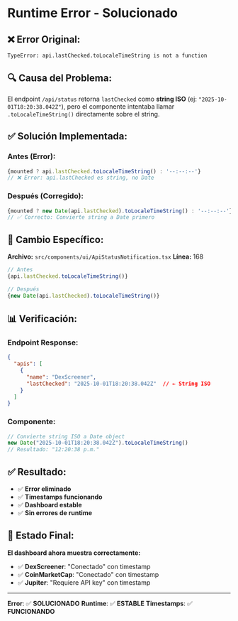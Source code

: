 # Runtime Error - Solucionado

## ❌ **Error Original:**
```
TypeError: api.lastChecked.toLocaleTimeString is not a function
```

## 🔍 **Causa del Problema:**
El endpoint `/api/status` retorna `lastChecked` como **string ISO** (ej: `"2025-10-01T18:20:38.042Z"`), pero el componente intentaba llamar `.toLocaleTimeString()` directamente sobre el string.

## ✅ **Solución Implementada:**

### **Antes (Error):**
```typescript
{mounted ? api.lastChecked.toLocaleTimeString() : '--:--:--'}
// ❌ Error: api.lastChecked es string, no Date
```

### **Después (Corregido):**
```typescript
{mounted ? new Date(api.lastChecked).toLocaleTimeString() : '--:--:--'}
// ✅ Correcto: Convierte string a Date primero
```

## 🔧 **Cambio Específico:**

**Archivo:** `src/components/ui/ApiStatusNotification.tsx`
**Línea:** 168

```typescript
// Antes
{api.lastChecked.toLocaleTimeString()}

// Después  
{new Date(api.lastChecked).toLocaleTimeString()}
```

## 📊 **Verificación:**

### **Endpoint Response:**
```json
{
  "apis": [
    {
      "name": "DexScreener",
      "lastChecked": "2025-10-01T18:20:38.042Z"  // ← String ISO
    }
  ]
}
```

### **Componente:**
```typescript
// Convierte string ISO a Date object
new Date("2025-10-01T18:20:38.042Z").toLocaleTimeString()
// Resultado: "12:20:38 p.m."
```

## ✅ **Resultado:**

- ✅ **Error eliminado**
- ✅ **Timestamps funcionando**
- ✅ **Dashboard estable**
- ✅ **Sin errores de runtime**

## 🎯 **Estado Final:**

**El dashboard ahora muestra correctamente:**
- ✅ **DexScreener**: "Conectado" con timestamp
- ✅ **CoinMarketCap**: "Conectado" con timestamp  
- ✅ **Jupiter**: "Requiere API key" con timestamp

---

**Error**: ✅ **SOLUCIONADO**
**Runtime**: ✅ **ESTABLE**
**Timestamps**: ✅ **FUNCIONANDO**
